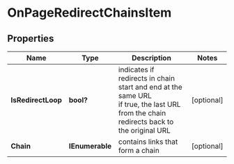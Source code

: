 # OnPageRedirectChainsItem


## Properties

| Name | Type | Description | Notes |
|------------ | ------------- | ------------- | -------------|
**IsRedirectLoop** | **bool?** | indicates if redirects in chain start and end at the same URL<br>if true, the last URL from the chain redirects back to the original URL |[optional]|
**Chain** | **IEnumerable<BaseOnPageLinkItem>** | contains links that form a chain |[optional]|